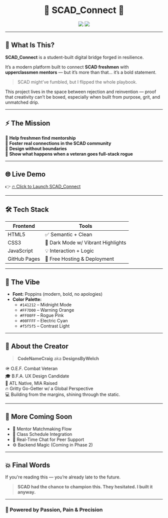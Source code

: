 <h1 align="center">
  🚨 SCAD_Connect 🚨  
</h1>

<p align="center">
  <img src="https://img.shields.io/badge/UX%2FUI-Against%20The%20Grain-%23FF00FF?style=for-the-badge&logo=figma&logoColor=white"/>
  <img src="https://img.shields.io/badge/Live%20Now-%23DesignsByWelch.github.io%2FSCAD_Connect-%2300FFFF?style=for-the-badge&logo=githubpages&logoColor=white"/>
</p>

---

## 🖤 What Is This?

**SCAD_Connect** is a student-built digital bridge forged in resilience.

It’s a modern platform built to connect **SCAD freshmen** with **upperclassmen mentors** — but it’s more than that... it’s a bold statement.

> SCAD might’ve fumbled, but I flipped the whole playbook.

This project lives in the space between rejection and reinvention — proof that creativity can’t be boxed, especially when built from purpose, grit, and unmatched drip.

---

## ⚡ The Mission

🎯 **Help freshmen find mentorship**  
🎯 **Foster real connections in the SCAD community**  
🎯 **Design without boundaries**  
🎯 **Show what happens when a veteran goes full-stack rogue**

---

## 🌐 Live Demo

👉 [🔥 Click to Launch SCAD_Connect](https://designsbywelch.github.io/SCAD_Connect)

---

## 🛠 Tech Stack

| Frontend     | Tools                     |
|--------------|---------------------------|
| HTML5        | ✅ Semantic + Clean        |
| CSS3         | 🎨 Dark Mode w/ Vibrant Highlights |
| JavaScript   | 💡 Interaction + Logic     |
| GitHub Pages | 🚀 Free Hosting & Deployment |

---

## 🎨 The Vibe

- **Font:** Poppins (modern, bold, no apologies)
- **Color Palette:**
  - `#141212` – Midnight Mode
  - `#FF7D00` – Warning Orange
  - `#FF00FF` – Rogue Pink
  - `#00FFFF` – Electric Cyan
  - `#f5f5f5` – Contrast Light

---

## 🧠 About the Creator

> **CodeNameCraig** aka **DesignsByWelch**

🪖 O.E.F. Combat Veteran  
🎓 B.F.A. UX Design Candidate  
📍 ATL Native, MIA Raised  
🔥 Gritty Go-Getter w/ a Global Perspective  
💻 Building from the margins, shining through the static.

---

## 🧩 More Coming Soon

- 🔗 Mentor Matchmaking Flow  
- 📅 Class Schedule Integration  
- 💬 Real-Time Chat for Peer Support  
- ⚙️ Backend Magic (Coming in Phase 2)

---

## 💥 Final Words

If you're reading this — you’re already late to the future.

> **SCAD had the chance to champion this. They hesitated. I built it anyway.**

---

### 🖤 Powered by Passion, Pain & Precision

